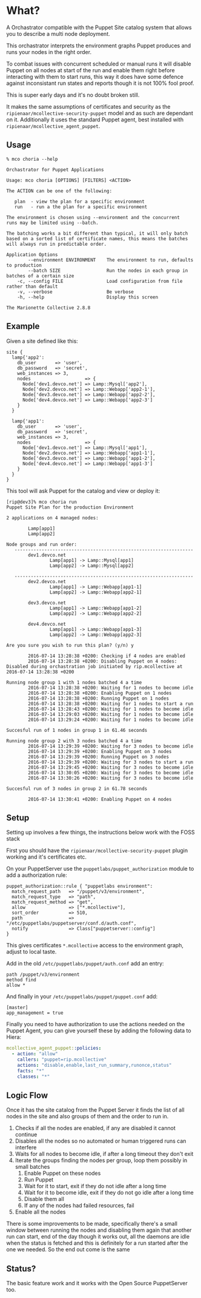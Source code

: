 What?
=====

A Orchastrator compatible with the Puppet Site catalog system that allows you to describe
a multi node deployment.

This orchastrator interprets the environment graphs Puppet produces and runs your nodes
in the right order.

To combat issues with concurrent scheduled or manual runs it will disable Puppet on all nodes
at start of the run and enable them right before interacting with them to start runs, this way
it does have some defence against inconsistant run states and reports though it is not 100%
fool proof.

This is super early days and it's no doubt broken still.

It makes the same assumptions of certificates and security as the `ripienaar/mcollective-security-puppet`
model and as such are dependant on it. Additionally it uses the standard Puppet agent, best installed
with `ripienaar/mcollective_agent_puppet`.

Usage
-----

```
% mco choria --help

Orchastrator for Puppet Applications

Usage: mco choria [OPTIONS] [FILTERS] <ACTION>

The ACTION can be one of the following:

   plan  - view the plan for a specific environment
   run   - run a the plan for a specific environment

The environment is chosen using --environment and the concurrent
runs may be limited using --batch.

The batching works a bit different than typical, it will only batch
based on a sorted list of certificate names, this means the batches
will always run in predictable order.

Application Options
        --environment ENVIRONMENT    The environment to run, defaults to production
        --batch SIZE                 Run the nodes in each group in batches of a certain size
    -c, --config FILE                Load configuration from file rather than default
    -v, --verbose                    Be verbose
    -h, --help                       Display this screen

The Marionette Collective 2.8.8
```

Example
-------

Given a site defined like this:

```puppet
site {
  lamp{'app2':
    db_user       => 'user',
    db_password   => 'secret',
    web_instances => 3,
    nodes                    => {
      Node['dev1.devco.net'] => Lamp::Mysql['app2'],
      Node['dev2.devco.net'] => Lamp::Webapp['app2-1'],
      Node['dev3.devco.net'] => Lamp::Webapp['app2-2'],
      Node['dev4.devco.net'] => Lamp::Webapp['app2-3']
    }
  }

  lamp{'app1':
    db_user       => 'user',
    db_password   => 'secret',
    web_instances => 3,
    nodes                    => {
      Node['dev1.devco.net'] => Lamp::Mysql['app1'],
      Node['dev2.devco.net'] => Lamp::Webapp['app1-1'],
      Node['dev3.devco.net'] => Lamp::Webapp['app1-2'],
      Node['dev4.devco.net'] => Lamp::Webapp['app1-3']
    }
  }
}
```

This tool will ask Puppet for the catalog and view or deploy it:


```
[rip@dev3]% mco choria run
Puppet Site Plan for the production Environment

2 applications on 4 managed nodes:

        Lamp[app1]
        Lamp[app2]

Node groups and run order:
   ------------------------------------------------------------------
        dev1.devco.net
                Lamp[app1] -> Lamp::Mysql[app1]
                Lamp[app2] -> Lamp::Mysql[app2]

   ------------------------------------------------------------------
        dev2.devco.net
                Lamp[app1] -> Lamp::Webapp[app1-1]
                Lamp[app2] -> Lamp::Webapp[app2-1]

        dev3.devco.net
                Lamp[app1] -> Lamp::Webapp[app1-2]
                Lamp[app2] -> Lamp::Webapp[app2-2]

        dev4.devco.net
                Lamp[app1] -> Lamp::Webapp[app1-3]
                Lamp[app2] -> Lamp::Webapp[app2-3]

Are you sure you wish to run this plan? (y/n) y

        2016-07-14 13:28:38 +0200: Checking if 4 nodes are enabled
        2016-07-14 13:28:38 +0200: Disabling Puppet on 4 nodes: Disabled during orchastration job initiated by rip.mcollective at 2016-07-14 13:28:38 +0200

Running node group 1 with 1 nodes batched 4 a time
        2016-07-14 13:28:38 +0200: Waiting for 1 nodes to become idle
        2016-07-14 13:28:38 +0200: Enabling Puppet on 1 nodes
        2016-07-14 13:28:38 +0200: Running Puppet on 1 nodes
        2016-07-14 13:28:38 +0200: Waiting for 1 nodes to start a run
        2016-07-14 13:28:43 +0200: Waiting for 1 nodes to become idle
        2016-07-14 13:29:03 +0200: Waiting for 1 nodes to become idle
        2016-07-14 13:29:24 +0200: Waiting for 1 nodes to become idle

Succesful run of 1 nodes in group 1 in 61.46 seconds

Running node group 2 with 3 nodes batched 4 a time
        2016-07-14 13:29:39 +0200: Waiting for 3 nodes to become idle
        2016-07-14 13:29:39 +0200: Enabling Puppet on 3 nodes
        2016-07-14 13:29:39 +0200: Running Puppet on 3 nodes
        2016-07-14 13:29:39 +0200: Waiting for 3 nodes to start a run
        2016-07-14 13:29:45 +0200: Waiting for 3 nodes to become idle
        2016-07-14 13:30:05 +0200: Waiting for 3 nodes to become idle
        2016-07-14 13:30:26 +0200: Waiting for 3 nodes to become idle

Succesful run of 3 nodes in group 2 in 61.78 seconds

        2016-07-14 13:30:41 +0200: Enabling Puppet on 4 nodes

```

Setup
-----

Setting up involves a few things, the instructions below work with the FOSS stack

First you should have the `ripienaar/mcollective-security-puppet` plugin working and
it's certificates etc.

On your PuppetServer use the `puppetlabs/puppet_authorization` module to add a authorization rule:

```puppet
puppet_authorization::rule { "puppetlabs environment":
  match_request_path   => "/puppet/v3/environment",
  match_request_type   => "path",
  match_request_method => "get",
  allow                => ["*.mcollective"],
  sort_order           => 510,
  path                 => "/etc/puppetlabs/puppetserver/conf.d/auth.conf",
  notify               => Class["puppetserver::config"]
}
```

This gives certificates `*.mcollective` access to the environment graph, adjust to local taste.


Add in the old `/etc/puppetlabs/puppet/auth.conf` add an entry:

```
path /puppet/v3/environment
method find
allow *
```

And finally in your `/etc/puppetlabs/puppet/puppet.conf` add:

```
[master]
app_management = true
```

Finally you need to have authorization to use the actions needed on the Puppet Agent,
you can give yourself these by adding the following data to Hiera:

```yaml
mcollective_agent_puppet::policies:
  - action: "allow"
    callers: "puppet=rip.mcollective"
    actions: "disable,enable,last_run_summary,runonce,status"
    facts: "*"
    classes: "*"
```

Logic Flow
----------

Once it has the site catalog from the Puppet Server it finds the list of all nodes in
the site and also groups of them and the order to run in.

  1. Checks if all the nodes are enabled, if any are disabled it cannot continue
  2. Disables all the nodes so no automated or human triggered runs can interfere
  3. Waits for all nodes to become idle, if after a long timeout they don't exit
  4. Iterate the groups finding the nodes per group, loop them possibly in small batches
     1. Enable Puppet on these nodes
     2. Run Puppet
     3. Wait for it to start, exit if they do not idle after a long time
     4. Wait for it to become idle, exit if they do not go idle after a long time
     5. Disable them all
     6. If any of the nodes had failed resources, fail
  5. Enable all the nodes

There is some improvements to be made, specifically there's a small window between
running the nodes and disabling them again that another run can start, end of the
day though it works out, all the daemons are idle when the status is fetched and
this is definitely for a run started after the one we needed.  So the end out come
is the same

Status?
-------

The basic feature work and it works with the Open Source PuppetServer too.
